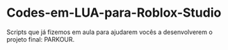 # Codes-em-LUA-para-Roblox-Studio
Scripts que já fizemos em aula para ajudarem vocês a desenvolverem o projeto final: PARKOUR.
